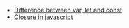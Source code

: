 - [Difference between var, let and const](https://dev.to/sarah_chima/var-let-and-const--whats-the-difference-69e)
 - [Closure in javascript](https://www.tutorialsteacher.com/javascript/closure-in-javascript)
